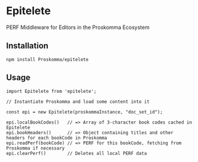 # Epitelete
PERF Middleware for Editors in the Proskomma Ecosystem

## Installation
```
npm install Proskomma/epitelete
```
## Usage
```
import Epitelete from 'epitelete';

// Instantiate Proskomma and load some content into it

const epi = new Epitelete(proskommaInstance, "doc_set_id");

epi.localBookCodes()   // => Array of 3-character book codes cached in Epitelete
epi.bookHeaders()      // => Object containing titles and other headers for each bookCode in Proskomma
epi.readPerf(bookCode) // => PERF for this bookCode, fetching from Proskomma if necessary
epi.clearPerf()        // Deletes all local PERF data
```
